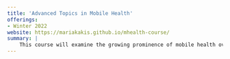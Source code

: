 ```yaml
---
title: 'Advanced Topics in Mobile Health'
offerings: 
- Winter 2022
website: https://mariakakis.github.io/mhealth-course/
summary: |
    This course will examine the growing prominence of mobile health over the past twenty years. After briefly discussing various definitions of mobile health, we will focus our attention on how people are using the sensors embedded in ubiquitous and novel devices to capture indicators of physical and mental health. More specifically, we will study how sensors are being used to measure physiological signals, psychomotor function, and disease-specific symptoms. We will also explore the how human factors play an important role in these technologies. This course requires an undergraduate-level understanding of machine learning and programming, although familiarity with computer vision, signal processing, and human-computer interaction will also be beneficial. Beyond weekly readings, students will be expected to complete and present a course project at the end of the term.
---
```

